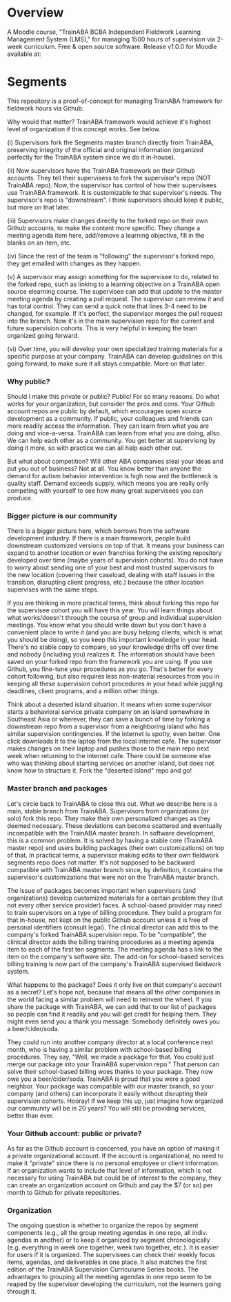 # Overview
A Moodle course, "TrainABA BCBA Independent Fieldwork Learning Management System (LMS)," for managing 1500 hours of supervision via 2-week curriculum. Free & open source software. Release v1.0.0 for Moodle available at:



# Segments
This repository is a proof-of-concept for managing TrainABA framework for fieldwork hours via Github. 

Why would that matter? TrainABA framework would achieve it's highest level of organization if this concept works. See below.

(i) Supervisors fork the Segments master branch directly from TrainABA, preserving integrity of the official and original information (organized perfectly for the TrainABA system since we do it in-house).

(ii) Now supervisors have the TrainABA framework on their Github accounts. They tell their supervisess to fork the supervisor's repo (NOT TrainABA repo). Now, the supervisor has control of how their supervisees use TrainABA framework. It is customizable to that supervisor's needs. The supervisor's repo is "downstream". I think supervisors should keep it public, but more on that later.

(iii) Supervisors make changes directly to the forked repo on their own Github accounts, to make the content more specific. They change a meeting agenda item here, add/remove a learning objective, fill in the blanks on an item, etc.  

(iv) Since the rest of the team is "following" the supervisor's forked repo, they get emailed with changes as they happen. 

(v) A supervisor may assign something for the supervisee to do, related to the forked repo, such as linking to a learning objective on a TrainABA open source elearning course. The supervisee can add that update to the master meeting agenda by creating a pull request. The supervisor can review it and has total control. They can send a quick note that lines 3-4 need to be changed, for example. If it's perfect, the supervisor merges the pull request into the branch. Now it's in the main supervision repo for the current and future supervision cohorts. This is very helpful in keeping the team organized going forward.

(vi) Over time, you will develop your own specialized training materials for a specific purpose at your company. TrainABA can develop guidelines on this going forward, to make sure it all stays compatible. More on that later. 

### Why public?

Should I make this private or public?
Public! For so many reasons. Do what works for your organization, but consider the pros and cons. Your Github account repos are public by default, which encourages open source development as a community. If public, your colleagues and friends can more readily access the information. They can learn from what you are doing and vice-a-versa. TrainABA can learn from what you are doing, allso. We can help each other as a community. You get better at supervising by doing it more, so with practice we can all help each other out. 

But what about competition? Will other ABA companies steal your ideas and put you out of business? Not at all. You know better than anyone the demand for autism behavior intervention is high now and the bottleneck is quality staff. Demand exceeds supply, which means you are really only competing with yourself to see how many great supervisees you can produce. 

### Bigger picture is our community 

There is a bigger picture here, which borrows from the software development industry. If there is a main framework, people build downstream customized versions on top of that. It means your business can expand to another location or even franchise forking the existing repository developed over time (maybe years of supervision cohorts). You do not have to worry about sending one of your best and most trusted supervisors to the new location (covering their caseload, dealing with staff issues in the transition, disrupting client progress, etc.) because the other location supervises with the same steps.

If you are thinking in more practical terms, think about forking this repo for the supervisee cohort you will have this year. You will learn things about what works/doesn't through the course of group and individual supervision meetings. You know what you should write down but you don't have a convenient place to write it (and you are busy helping clients, which is what you should be doing), so you keep this important knowledge in your head. There's no stable copy to compare, so your knowledge drifts off over time and nobody (including you) realizes it. The information should have been saved on your forked repo from the framework you are using. If you use Github, you fine-tune your procedures as you go. That's better for every cohort following, but also requires less non-material resources from you in keeping all these supervision cohort procedures in your head while juggling deadlines, client programs, and a million other things. 
  
Think about a deserted island situation. It means when some supervisor starts a behavioral service private company on an island somewhere in Southeast Asia or wherever, they can save a bunch of time by forking a downstream repo from a supervisor from a neighboring island who has similar supervision contingencies. If the internet is spotty, even better. One click downloads it to the laptop from the local internet cafe. The supervisor makes changes on their laptop and pushes those to the main repo next week when returning to the internet cafe. There could be someone else who was thinking about starting services on another island, but does not know how to structure it. Fork the "deserted island" repo and go!


### Master branch and packages 

Let's circle back to TrainABA to close this out. What we describe here is a main, stable branch from TrainABA. Supervisors from organizations (or solo) fork this repo. They make their own personalized changes as they deemed necessary. These deviations can become scattered and eventually incompatible with the TrainABA master branch. In software development, this is a common problem. It is solved by having a stable core (TrainABA master repo) and users building packages (their own customizations) on top of that. In practical terms, a supervisor making edits to their own fieldwork segments repo does not matter. It's not supposed to be backward compatible with TrainABA master branch since, by definition, it contains the supervisor's customizations that were not on the TrainABA master branch.

The issue of packages becomes important when supervisors (and organizations) develop customized materials for a certain problem they (but not every other service provider) faces. A school-based provider may need to train supervisors on a type of billing procedure. They build a program for that in-house, not kept on the public Github account unless it is free of personal identifiers (consult legal). The clinical director can add this to the company's forked TrainABA supervision repo. To be "compatible", the clinical director adds the billing training procedures as a meeting agenda item to each of the first ten segments. The meeting agenda has a link to the item on the company's software site. The add-on for school-based services billing training is now part of the company's TrainABA supervised fieldwork system. 

What happens to the package? Does it only live on that company's account as a secret? Let's hope not, because that means all the other companies in the world facing a similar problem will need to reinvent the wheel. If you share the package with TrainABA, we can add that to our list of packages so people can find it readily and you will get credit for helping them. They might even send you a thank you message. Somebody definitely owes you a beer/cider/soda.


They could run into another company director at a local conference next month, who is having a similar problem with school-based billing procedures. They say, "Well, we made a package for that. You could just merge our package into your TrainABA supervision repo." That person can solve their school-based billing woes thanks to your package. They now owe you a beer/cider/soda. TrainABA is proud that you were a good neighbor. Your package was compatible with our master branch, so your company (and others) can incorporate it easily without disrupting their supervision cohorts. Hooray! If we keep this up, just imagine how organized our community will be in 20 years? You will still be providing services, better than ever. 


### Your Github account: public or private?

As far as the Github account is concerned, you have an option of making it a private organizational account. If the account is organizational, no need to make it "private" since there is no personal employee or client information. If an organization wants to include that level of information, which is not necessary for using TrainABA but could be of interest to the company, they can create an organization account on Github and pay the $7 (or so) per month to Github for private repositories. 

### Organization

The ongoing question is whether to organize the repos by segment components (e.g., all the group meeting agendas in one repo, all indiv. agendas in another) or to keep it organized by segment chronologically (e.g. everything in week one together, week two together, etc.). It is easier for users if it is organized. The supervisees can check their weekly focus items, agendas, and deliverables in one place. It also matches the first edition of the TrainABA Supervision Curriculume Series books. The advantages to grouping all the meeting agendas in one repo seem to be reaped by the supervisor developing the curriculum, not the learners going through it. 

